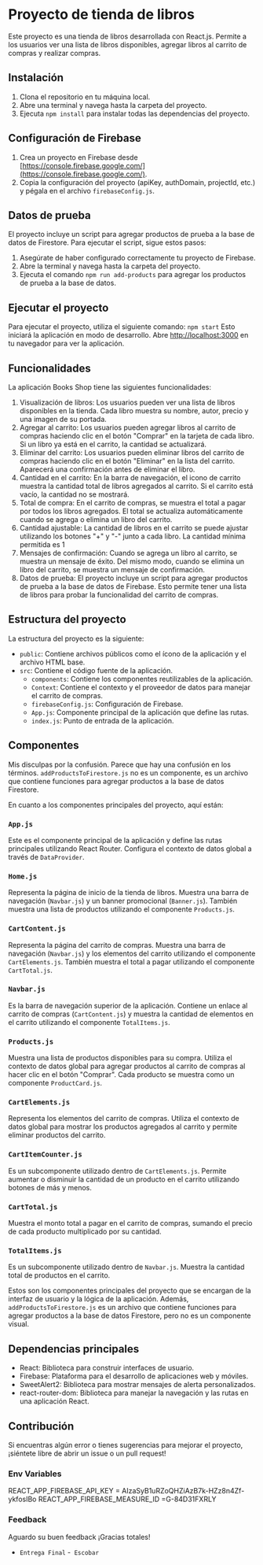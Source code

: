 # Proyecto de tienda de libros

Este proyecto es una tienda de libros desarrollada con React.js. Permite a los usuarios ver una lista de libros disponibles, agregar libros al carrito de compras y realizar compras.

## Instalación

1. Clona el repositorio en tu máquina local.
2. Abre una terminal y navega hasta la carpeta del proyecto.
3. Ejecuta `npm install` para instalar todas las dependencias del proyecto.

## Configuración de Firebase

1. Crea un proyecto en Firebase desde [https://console.firebase.google.com/](https://console.firebase.google.com/).
2. Copia la configuración del proyecto (apiKey, authDomain, projectId, etc.) y pégala en el archivo `firebaseConfig.js`.

## Datos de prueba

El proyecto incluye un script para agregar productos de prueba a la base de datos de Firestore. Para ejecutar el script, sigue estos pasos:

1. Asegúrate de haber configurado correctamente tu proyecto de Firebase.
2. Abre la terminal y navega hasta la carpeta del proyecto.
3. Ejecuta el comando `npm run add-products` para agregar los productos de prueba a la base de datos.

## Ejecutar el proyecto

Para ejecutar el proyecto, utiliza el siguiente comando:
`npm start`
Esto iniciará la aplicación en modo de desarrollo. Abre [http://localhost:3000](http://localhost:3000) en tu navegador para ver la aplicación.


## Funcionalidades

La aplicación Books Shop tiene las siguientes funcionalidades:


1. Visualización de libros: Los usuarios pueden ver una lista de libros disponibles en la tienda. Cada libro muestra su nombre, autor, precio y una imagen de su portada.
2. Agregar al carrito: Los usuarios pueden agregar libros al carrito de compras haciendo clic en el botón "Comprar" en la tarjeta de cada libro. Si un libro ya está en el carrito, la cantidad se actualizará.
3. Eliminar del carrito: Los usuarios pueden eliminar libros del carrito de compras haciendo clic en el botón "Eliminar" en la lista del carrito. Aparecerá una confirmación antes de eliminar el libro.
4. Cantidad en el carrito: En la barra de navegación, el icono de carrito muestra la cantidad total de libros agregados al carrito. Si el carrito está vacío, la cantidad no se mostrará.
5. Total de compra: En el carrito de compras, se muestra el total a pagar por todos los libros agregados. El total se actualiza automáticamente cuando se agrega o elimina un libro del carrito.
6. Cantidad ajustable: La cantidad de libros en el carrito se puede ajustar utilizando los botones "+" y "-" junto a cada libro. La cantidad mínima permitida es 1
7. Mensajes de confirmación: Cuando se agrega un libro al carrito, se muestra un mensaje de éxito. Del mismo modo, cuando se elimina un libro del carrito, se muestra un mensaje de confirmación.
7. Datos de prueba: El proyecto incluye un script para agregar productos de prueba a la base de datos de Firebase. Esto permite tener una lista de libros para probar la funcionalidad del carrito de compras.

## Estructura del proyecto

La estructura del proyecto es la siguiente:

- `public`: Contiene archivos públicos como el ícono de la aplicación y el archivo HTML base.
- `src`: Contiene el código fuente de la aplicación.
  - `components`: Contiene los componentes reutilizables de la aplicación.
  - `Context`: Contiene el contexto y el proveedor de datos para manejar el carrito de compras.
  - `firebaseConfig.js`: Configuración de Firebase.
  - `App.js`: Componente principal de la aplicación que define las rutas.
  - `index.js`: Punto de entrada de la aplicación.
 

## Componentes

Mis disculpas por la confusión. Parece que hay una confusión en los términos. `addProductsToFirestore.js` no es un componente, es un archivo que contiene funciones para agregar productos a la base de datos Firestore.

En cuanto a los componentes principales del proyecto, aquí están:

### `App.js`

Este es el componente principal de la aplicación y define las rutas principales utilizando React Router. Configura el contexto de datos global a través de `DataProvider`.

### `Home.js`

Representa la página de inicio de la tienda de libros. Muestra una barra de navegación (`Navbar.js`) y un banner promocional (`Banner.js`). También muestra una lista de productos utilizando el componente `Products.js`.

### `CartContent.js`

Representa la página del carrito de compras. Muestra una barra de navegación (`Navbar.js`) y los elementos del carrito utilizando el componente `CartElements.js`. También muestra el total a pagar utilizando el componente `CartTotal.js`.

### `Navbar.js`

Es la barra de navegación superior de la aplicación. Contiene un enlace al carrito de compras (`CartContent.js`) y muestra la cantidad de elementos en el carrito utilizando el componente `TotalItems.js`.

### `Products.js`

Muestra una lista de productos disponibles para su compra. Utiliza el contexto de datos global para agregar productos al carrito de compras al hacer clic en el botón "Comprar". Cada producto se muestra como un componente `ProductCard.js`.

### `CartElements.js`

Representa los elementos del carrito de compras. Utiliza el contexto de datos global para mostrar los productos agregados al carrito y permite eliminar productos del carrito.

### `CartItemCounter.js`

Es un subcomponente utilizado dentro de `CartElements.js`. Permite aumentar o disminuir la cantidad de un producto en el carrito utilizando botones de más y menos.

### `CartTotal.js`

Muestra el monto total a pagar en el carrito de compras, sumando el precio de cada producto multiplicado por su cantidad.

### `TotalItems.js`

Es un subcomponente utilizado dentro de `Navbar.js`. Muestra la cantidad total de productos en el carrito.

Estos son los componentes principales del proyecto que se encargan de la interfaz de usuario y la lógica de la aplicación. Además, `addProductsToFirestore.js` es un archivo que contiene funciones para agregar productos a la base de datos Firestore, pero no es un componente visual.

## Dependencias principales

- React: Biblioteca para construir interfaces de usuario.
- Firebase: Plataforma para el desarrollo de aplicaciones web y móviles.
- SweetAlert2: Biblioteca para mostrar mensajes de alerta personalizados.
- react-router-dom: Biblioteca para manejar la navegación y las rutas en una aplicación React.

## Contribución

Si encuentras algún error o tienes sugerencias para mejorar el proyecto, ¡siéntete libre de abrir un issue o un pull request!

### Env Variables
REACT_APP_FIREBASE_API_KEY = AIzaSyB1uRZoQHZiAzB7k-HZz8n4Zf-ykfosIBo
REACT_APP_FIREBASE_MEASURE_ID =G-84D31FXRLY

### Feedback
Aguardo su buen feedback ¡Gracias totales!
- `Entrega Final` -` Escobar`